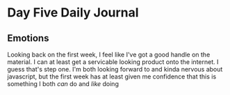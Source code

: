 # Day Five Daily Journal

## Emotions

Looking back on the first week, I feel like I've got a good handle on the material. I can at least get a servicable looking product onto the internet. I guess that's step one. I'm both looking forward to and kinda nervous about javascript, but the first week has at least given me confidence that this is something I both *can* do and *like* doing